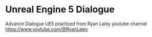 # Unreal Engine 5 Dialogue

Advance Dialogue UE5 practiced from Ryan Laley youtube channel https://www.youtube.com/@RyanLaley
